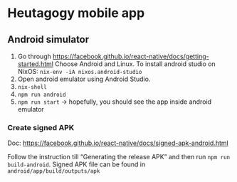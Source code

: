 # Heutagogy mobile app

## Android simulator

1. Go through https://facebook.github.io/react-native/docs/getting-started.html Choose Android and Linux.
To install android studio on NixOS: `nix-env -iA nixos.android-studio`
2. Open android emulator using Android Studio.
3. `nix-shell`
4. `npm run android`
5. `npm run start` → hopefully, you should see the app inside android emulator

### Create signed APK

Doc: https://facebook.github.io/react-native/docs/signed-apk-android.html

Follow the instruction till “Generating the release APK” and then run `npm run build-android`.
Signed APK file can be found in `android/app/build/outputs/apk`
